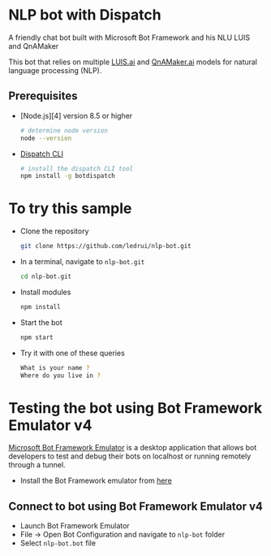 # NLP bot with Dispatch
A friendly chat bot built with Microsoft Bot Framework and his NLU LUIS and QnAMaker 

This bot that relies on multiple [LUIS.ai](https://www.luis.ai) and [QnAMaker.ai](https://qnamaker.ai) models for natural language processing (NLP).

## Prerequisites
- [Node.js][4] version 8.5 or higher
    ```bash
    # determine node version
    node --version
    ```
- [Dispatch CLI](https://github.com/Microsoft/botbuilder-tools/tree/master/packages/Dispatch)
    ```bash
    # install the dispatch CLI tool
    npm install -g botdispatch
    ```

# To try this sample
- Clone the repository
    ```bash
    git clone https://github.com/ledrui/nlp-bot.git
    ```
- In a terminal, navigate to `nlp-bot.git`
    ```bash
    cd nlp-bot.git
    ```
- Install modules
    ```bash
    npm install
    ```
- Start the bot
    ```bash
    npm start
    ```
- Try it with one of these queries
  
    ```bash
    What is your name ?
    Where do you live in ?
    ```

# Testing the bot using Bot Framework Emulator **v4**
[Microsoft Bot Framework Emulator](https://github.com/microsoft/botframework-emulator) is a desktop application that allows bot developers to test and debug their bots on localhost or running remotely through a tunnel.

- Install the Bot Framework emulator from [here](https://github.com/microsoft/botframework-emulator/releases)

## Connect to bot using Bot Framework Emulator **v4**
- Launch Bot Framework Emulator
- File -> Open Bot Configuration and navigate to `nlp-bot` folder
- Select `nlp-bot.bot` file
